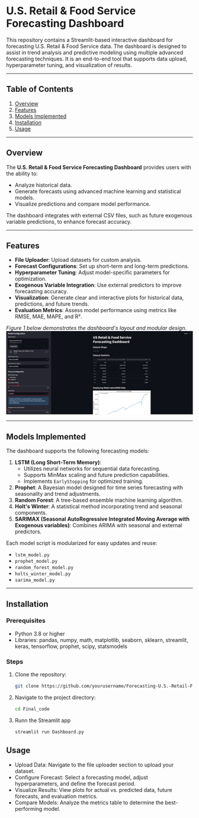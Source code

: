 # U.S. Retail & Food Service Forecasting Dashboard

This repository contains a Streamlit-based interactive dashboard for forecasting U.S. Retail & Food Service data. The dashboard is designed to assist in trend analysis and predictive modeling using multiple advanced forecasting techniques. It is an end-to-end tool that supports data upload, hyperparameter tuning, and visualization of results.

---

## **Table of Contents**
1. [Overview](#overview)
2. [Features](#features)
3. [Models Implemented](#models-implemented)
4. [Installation](#installation)
5. [Usage](#usage)

---

## **Overview**

The **U.S. Retail & Food Service Forecasting Dashboard** provides users with the ability to:
- Analyze historical data.
- Generate forecasts using advanced machine learning and statistical models.
- Visualize predictions and compare model performance.

The dashboard integrates with external CSV files, such as future exogenous variable predictions, to enhance forecast accuracy.

---

## **Features**

- **File Uploader**: Upload datasets for custom analysis.
- **Forecast Configurations**: Set up short-term and long-term predictions.
- **Hyperparameter Tuning**: Adjust model-specific parameters for optimization.
- **Exogenous Variable Integration**: Use external predictors to improve forecasting accuracy.
- **Visualization**: Generate clear and interactive plots for historical data, predictions, and future trends.
- **Evaluation Metrics**: Assess model performance using metrics like RMSE, MAE, MAPE, and R².

*Figure 1 below demonstrates the dashboard's layout and modular design.*
![Dashboard Sample](https://github.com/navneeth-hr/Forecasting-U.S.-Retail-Food-Service-Dynamics-Using-Time-Series-and-ML/blob/main/DashboardSample.jpg)

---

## **Models Implemented**

The dashboard supports the following forecasting models:
1. **LSTM (Long Short-Term Memory)**:
   - Utilizes neural networks for sequential data forecasting.
   - Supports MinMax scaling and future prediction capabilities.
   - Implements `EarlyStopping` for optimized training.
2. **Prophet**: A Bayesian model designed for time series forecasting with seasonality and trend adjustments.
3. **Random Forest**: A tree-based ensemble machine learning algorithm.
4. **Holt's Winter**: A statistical method incorporating trend and seasonal components.
5. **SARIMAX (Seasonal AutoRegressive Integrated Moving Average with Exogenous variables)**: Combines ARIMA with seasonal and external predictors.

Each model script is modularized for easy updates and reuse:
- `lstm_model.py`
- `prophet_model.py`
- `random_forest_model.py`
- `holts_winter_model.py`
- `sarima_model.py`

---

## **Installation**

### Prerequisites
- Python 3.8 or higher
- Libraries: pandas, numpy, math, matplotlib, seaborn, sklearn, streamlit, keras, tensorflow, prophet, scipy, statsmodels

### Steps
1. Clone the repository:
   ```bash
   git clone https://github.com/yourusername/Forecasting-U.S.-Retail-Food-Service-Dynamics-Using-Time-Series-and-ML.git

2. Navigate to the project directory:
   ```bash
   cd Final_code

3. Runn the Streamlit app
   ```bash
   streamlit run Dashboard.py

## **Usage**
- Upload Data: Navigate to the file uploader section to upload your dataset.
- Configure Forecast: Select a forecasting model, adjust hyperparameters, and define the forecast period.
- Visualize Results: View plots for actual vs. predicted data, future forecasts, and evaluation metrics.
- Compare Models: Analyze the metrics table to determine the best-performing model.
   
